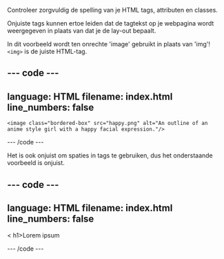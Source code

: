 Controleer zorgvuldig de spelling van je HTML tags, attributen en classes.

Onjuiste tags kunnen ertoe leiden dat de tagtekst op je webpagina wordt weergegeven in plaats van dat je de lay-out bepaalt.

In dit voorbeeld wordt ten onrechte 'image' gebruikt in plaats van 'img'! `<img>` is de juiste HTML-tag.

## --- code ---

language: HTML
filename: index.html
line_numbers: false
--------------------------------------------------------

```
<image class="bordered-box" src="happy.png" alt="An outline of an anime style girl with a happy facial expression."/>
```

\--- /code ---

Het is ook onjuist om spaties in tags te gebruiken, dus het onderstaande voorbeeld is onjuist.

## --- code ---

language: HTML
filename: index.html
line_numbers: false
--------------------------------------------------------

< h1>Lorem ipsum</h1>

\--- /code ---

